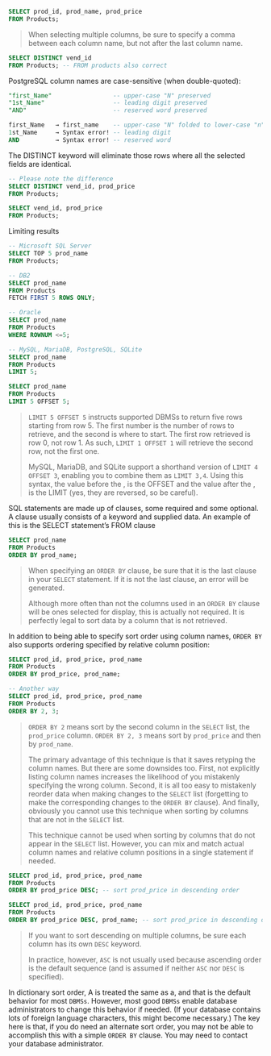 ```sql
SELECT prod_id, prod_name, prod_price
FROM Products;
```

> When selecting multiple columns, be sure to specify a comma between each column name, but not after the last column name.

```sql
SELECT DISTINCT vend_id
FROM Products; -- FROM products also correct
```

PostgreSQL column names are case-sensitive (when double-quoted):

```sql
"first_Name"                 -- upper-case "N" preserved
"1st_Name"                   -- leading digit preserved
"AND"                        -- reserved word preserved
```

```sql
first_Name   → first_name    -- upper-case "N" folded to lower-case "n"
1st_Name     → Syntax error! -- leading digit
AND          → Syntax error! -- reserved word
```

The DISTINCT keyword will eliminate those rows where all the selected fields are identical.

```sql
-- Please note the difference
SELECT DISTINCT vend_id, prod_price
FROM Products;

SELECT vend_id, prod_price
FROM Products;
```

Limiting results

```sql
-- Microsoft SQL Server
SELECT TOP 5 prod_name
FROM Products;
```

```sql
-- DB2
SELECT prod_name
FROM Products
FETCH FIRST 5 ROWS ONLY;
```

```sql
-- Oracle
SELECT prod_name
FROM Products
WHERE ROWNUM <=5;
```

```sql
-- MySQL, MariaDB, PostgreSQL, SQLite
SELECT prod_name
FROM Products
LIMIT 5;
```

```sql
SELECT prod_name
FROM Products
LIMIT 5 OFFSET 5;
```

> `LIMIT 5 OFFSET 5` instructs supported DBMSs to return five rows starting from row 5. The first number is the number of rows to retrieve, and the second is where to start. The first row retrieved is row 0, not row 1. As such, `LIMIT 1 OFFSET 1` will retrieve the second row, not the first one.
>
> MySQL, MariaDB, and SQLite support a shorthand version of `LIMIT 4 OFFSET 3`, enabling you to combine them as `LIMIT 3,4`. Using this syntax, the value before the , is the OFFSET and the value after the , is the LIMIT (yes, they are reversed, so be careful).

SQL statements are made up of clauses, some required and some optional. A clause usually consists of a keyword and supplied data. An example of this is the SELECT statement’s FROM clause

```sql
SELECT prod_name 
FROM Products 
ORDER BY prod_name;
```

> When specifying an `ORDER BY` clause, be sure that it is the last clause in your `SELECT` statement. If it is not the last clause, an error will be generated.
>
> Although more often than not the columns used in an `ORDER BY` clause will be ones selected for display, this is actually not required. It is perfectly legal to sort data by a column that is not retrieved.

In addition to being able to specify sort order using column names, `ORDER BY` also supports ordering specified by relative column position:

```sql
SELECT prod_id, prod_price, prod_name 
FROM Products 
ORDER BY prod_price, prod_name;

-- Another way
SELECT prod_id, prod_price, prod_name 
FROM Products 
ORDER BY 2, 3;
```

> `ORDER BY 2` means sort by the second column in the `SELECT` list, the `prod_price` column. `ORDER BY 2, 3` means sort by `prod_price` and then by `prod_name`.
>
> The primary advantage of this technique is that it saves retyping the column names. But there are some downsides too. First, not explicitly listing column names increases the likelihood of you mistakenly specifying the wrong column. Second, it is all too easy to mistakenly reorder data when making changes to the `SELECT` list (forgetting to make the corresponding changes to the `ORDER BY` clause). And finally, obviously you cannot use this technique when sorting by columns that are not in the `SELECT` list.
>
> This technique cannot be used when sorting by columns that do not appear in the `SELECT` list. However, you can mix and match actual column names and relative column positions in a single statement if needed.

```sql
SELECT prod_id, prod_price, prod_name 
FROM Products 
ORDER BY prod_price DESC; -- sort prod_price in descending order

SELECT prod_id, prod_price, prod_name 
FROM Products 
ORDER BY prod_price DESC, prod_name; -- sort prod_price in descending order and prod_name in ascending order
```

> If you want to sort descending on multiple columns, be sure each column has its own `DESC` keyword.
>
> In practice, however, `ASC` is not usually used because ascending order is the default sequence (and is assumed if neither `ASC` nor `DESC` is specified).

In dictionary sort order, A is treated the same as a, and that is the default behavior for most `DBMSs`. However, most good `DBMSs` enable database administrators to change this behavior if needed. (If your database contains lots of foreign language characters, this might become necessary.) The key here is that, if you do need an alternate sort order, you may not be able to accomplish this with a simple `ORDER BY` clause. You may need to contact your database administrator.











